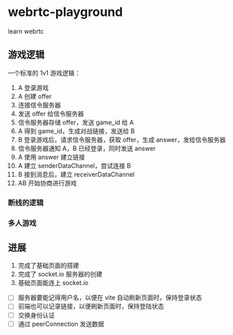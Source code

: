 # webrtc-playground

learn webrtc

游戏逻辑
--------

一个标准的 1v1 游戏逻辑：

1. A 登录游戏
2. A 创建 offer
3. 连接信令服务器
4. 发送 offer 给信令服务器
5. 信令服务器存储 offer，发送 game_id 给 A
6. A 得到 game_id，生成对战链接，发送给 B
7. B 登录游戏后，请求信令服务器，获取 offer，生成 answer，发给信令服务器
8. 信令服务器通知 A，B 已经登录，同时发送 answer
9. A 使用 answer 建立链接
10. A 建立 senderDataChannel，尝试连接 B
11. B 接到消息后，建立 receiverDataChannel
12. AB 开始协商进行游戏

### 断线的逻辑

### 多人游戏


进展
----

1. 完成了基础页面的搭建
2. 完成了 socket.io 服务器的创建
3. 基础页面能连上 socket.io
- [ ] 服务器要能记得用户名，以便在 vite 自动刷新页面时，保持登录状态
- [ ] 前端也可以记录链接，以便刷新页面时，保持登陆状态
- [ ] 交换身份认证
- [ ] 通过 peerConnection 发送数据
